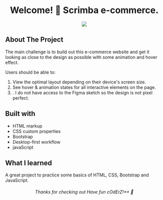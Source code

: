 <h1 align="center">
 Welcome! 👋 Scrimba e-commerce.
</h1>

<p align="center">
 <img src="./design/desktop-preview.jpg"/>
</p>

## About The Project
The main challenge is to build out this e-commerce website and get it looking as close to the design as possible with some animation and hover effect.

Users should be able to:

1. View the optimal layout depending on their device's screen size.
2. See hover & animation states for all interactive elements on the page.
3. . I do not have access to the Figma sketch so the design is not pixel perfect.

## Built with
 * HTML markup
 * CSS custom properties
 * Bootstrap
 * Desktop-first workflow
 * javaScript

 
## What I learned
A great project to practice some basics of HTML, CSS, Bootstrap and JavaScript.

<h6 align="center">
 Thanks for checking out Have fun cOdErZ!** 🚀
</h6>
